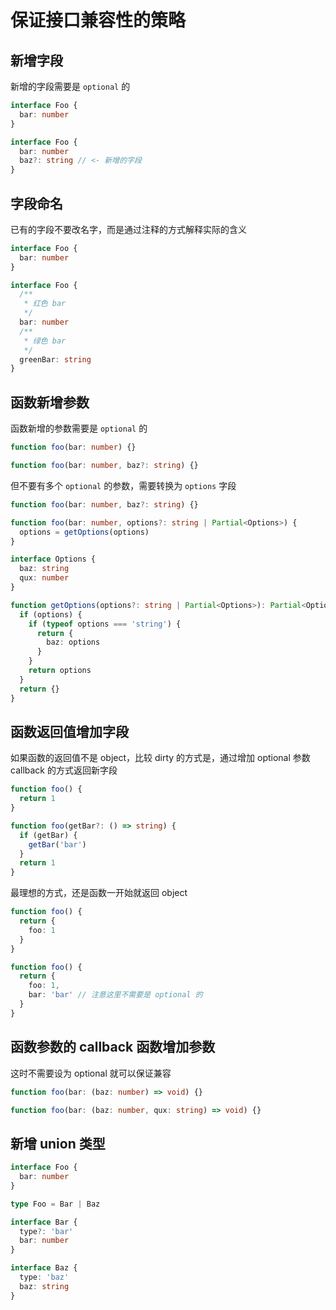 # 保证接口兼容性的策略

## 新增字段

新增的字段需要是 `optional` 的

```ts
interface Foo {
  bar: number
}

interface Foo {
  bar: number
  baz?: string // <- 新增的字段
}
```

## 字段命名

已有的字段不要改名字，而是通过注释的方式解释实际的含义

```ts
interface Foo {
  bar: number
}

interface Foo {
  /**
   * 红色 bar
   */
  bar: number
  /**
   * 绿色 bar
   */
  greenBar: string
}
```

## 函数新增参数

函数新增的参数需要是 `optional` 的

```ts
function foo(bar: number) {}

function foo(bar: number, baz?: string) {}
```

但不要有多个 `optional` 的参数，需要转换为 `options` 字段

```ts
function foo(bar: number, baz?: string) {}

function foo(bar: number, options?: string | Partial<Options>) {
  options = getOptions(options)
}

interface Options {
  baz: string
  qux: number
}

function getOptions(options?: string | Partial<Options>): Partial<Options> {
  if (options) {
    if (typeof options === 'string') {
      return {
        baz: options
      }
    }
    return options
  }
  return {}
}
```

## 函数返回值增加字段

如果函数的返回值不是 object，比较 dirty 的方式是，通过增加 optional 参数 callback 的方式返回新字段

```ts
function foo() {
  return 1
}

function foo(getBar?: () => string) {
  if (getBar) {
    getBar('bar')
  }
  return 1
}
```

最理想的方式，还是函数一开始就返回 object

```ts
function foo() {
  return {
    foo: 1
  }
}

function foo() {
  return {
    foo: 1,
    bar: 'bar' // 注意这里不需要是 optional 的
  }
}
```

## 函数参数的 callback 函数增加参数

这时不需要设为 optional 就可以保证兼容

```ts
function foo(bar: (baz: number) => void) {}

function foo(bar: (baz: number, qux: string) => void) {}
```

## 新增 union 类型

```ts
interface Foo {
  bar: number
}

type Foo = Bar | Baz

interface Bar {
  type?: 'bar'
  bar: number
}

interface Baz {
  type: 'baz'
  baz: string
}
```
